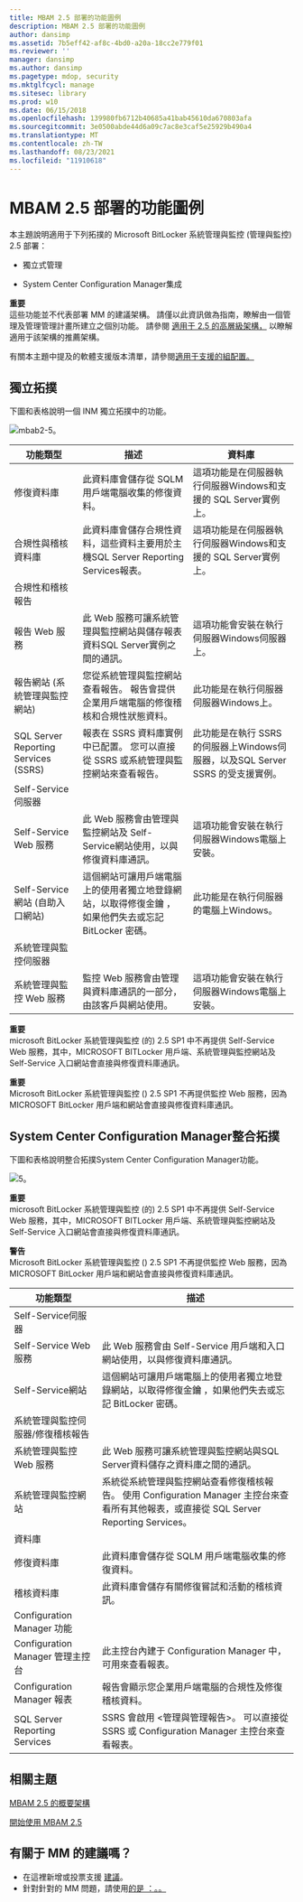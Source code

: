 ```yaml
---
title: MBAM 2.5 部署的功能圖例
description: MBAM 2.5 部署的功能圖例
author: dansimp
ms.assetid: 7b5eff42-af8c-4bd0-a20a-18cc2e779f01
ms.reviewer: ''
manager: dansimp
ms.author: dansimp
ms.pagetype: mdop, security
ms.mktglfcycl: manage
ms.sitesec: library
ms.prod: w10
ms.date: 06/15/2018
ms.openlocfilehash: 139980fb6712b40685a41bab45610da670803afa
ms.sourcegitcommit: 3e0500abde44d6a09c7ac8e3caf5e25929b490a4
ms.translationtype: MT
ms.contentlocale: zh-TW
ms.lasthandoff: 08/23/2021
ms.locfileid: "11910618"
---
```

# <a name="illustrated-features-of-an-mbam-25-deployment"></a>MBAM 2.5 部署的功能圖例


本主題說明適用于下列拓撲的 Microsoft BitLocker 系統管理與監控 (管理與監控) 2.5 部署：

-   獨立式管理

-   System Center Configuration Manager集成

**重要**  
這些功能並不代表部署 MM 的建議架構。 請僅以此資訊做為指南，瞭解由一個管理及管理管理計畫所建立之個別功能。 請參閱 [適用于 2.5 的高層級架構，](high-level-architecture-for-mbam-25.md) 以瞭解適用于該架構的推薦架構。



有關本主題中提及的軟體支援版本清單，請參閱[適用于支援的組配置。](mbam-25-supported-configurations.md)

## <a name="mbam-stand-alone-topology"></a><a href="" id="bkmk-standalone"></a> 獨立拓撲


下圖和表格說明一個 INM 獨立拓撲中的功能。

![mbab2\-5。](images/mbam2-5-standalonecomponents.png)

|功能類型|描述|資料庫|
|-|-|-|
|修復資料庫|此資料庫會儲存從 SQLM 用戶端電腦收集的修復資料。|這項功能是在伺服器執行伺服器Windows和支援的 SQL Server實例上。|
|合規性與稽核資料庫|此資料庫會儲存合規性資料，這些資料主要用於主機SQL Server Reporting Services報表。|這項功能是在伺服器執行伺服器Windows和支援的 SQL Server實例上。|
|合規性和稽核報告|||
|報告 Web 服務|此 Web 服務可讓系統管理與監控網站與儲存報表資料SQL Server實例之間的通訊。|這項功能會安裝在執行伺服器Windows伺服器上。|
|報告網站 (系統管理與監控網站) |您從系統管理與監控網站查看報告。 報告會提供企業用戶端電腦的修復稽核和合規性狀態資料。|此功能是在執行伺服器伺服器Windows上。|
|SQL Server Reporting Services (SSRS) |報表在 SSRS 資料庫實例中已配置。 您可以直接從 SSRS 或系統管理與監控網站來查看報告。|此功能是在執行 SSRS 的伺服器上Windows伺服器，以及SQL Server SSRS 的受支援實例。|
|Self-Service伺服器|||
|Self-Service Web 服務|此 Web 服務會由管理與監控網站及 Self-Service網站使用，以與修復資料庫通訊。|這項功能會安裝在執行伺服器Windows電腦上安裝。|
|Self-Service網站 (自助入口網站) |這個網站可讓用戶端電腦上的使用者獨立地登錄網站，以取得修復金鑰 ，如果他們失去或忘記 BitLocker 密碼。|此功能是在執行伺服器的電腦上Windows。|
|系統管理與監控伺服器|||
|系統管理與監控 Web 服務|監控 Web 服務會由管理與資料庫通訊的一部分，由該客戶與網站使用。|這項功能會安裝在執行伺服器Windows電腦上安裝。|

**重要**  
microsoft BitLocker 系統管理與監控 (的) 2.5 SP1 中不再提供 Self-Service Web 服務，其中，MICROSOFT BITLocker 用戶端、系統管理與監控網站及 Self-Service 入口網站會直接與修復資料庫通訊。

**重要**  
Microsoft BitLocker 系統管理與監控 () 2.5 SP1 不再提供監控 Web 服務，因為 MICROSOFT BitLocker 用戶端和網站會直接與修復資料庫通訊。


## <a name="system-center-configuration-manager-integration-topology"></a><a href="" id="bkmk-cmintegrated"></a>System Center Configuration Manager整合拓撲

下圖和表格說明整合拓撲System Center Configuration Manager功能。

![5。](images/mbam2-5-cmcomponents.png)

**重要**  
microsoft BitLocker 系統管理與監控 (的) 2.5 SP1 中不再提供 Self-Service Web 服務，其中，MICROSOFT BITLocker 用戶端、系統管理與監控網站及 Self-Service 入口網站會直接與修復資料庫通訊。

**警告**  
Microsoft BitLocker 系統管理與監控 () 2.5 SP1 不再提供監控 Web 服務，因為 MICROSOFT BitLocker 用戶端和網站會直接與修復資料庫通訊。


|                        功能類型                        |                                                                                                    描述                                                                                                    |
|------------------------------------------------------------|-------------------------------------------------------------------------------------------------------------------------------------------------------------------------------------------------------------------|
|                    Self-Service伺服器                     |                                                                                                                                                                                                                   |
|                  Self-Service Web 服務                  |                                                 此 Web 服務會由 Self-Service 用戶端和入口網站使用，以與修復資料庫通訊。                                                  |
|                    Self-Service網站                    |                          這個網站可讓用戶端電腦上的使用者獨立地登錄網站，以取得修復金鑰 ，如果他們失去或忘記 BitLocker 密碼。                          |
| 系統管理與監控伺服器/修復稽核報告 |                                                                                                                                                                                                                   |
|         系統管理與監控 Web 服務          |                               此 Web 服務可讓系統管理與監控網站與SQL Server資料儲存之資料庫之間的通訊。                               |
|           系統管理與監控網站            | 系統從系統管理與監控網站查看修復稽核報告。 使用 Configuration Manager 主控台來查看所有其他報表，或直接從 SQL Server Reporting Services。 |
|                         資料庫                          |                                                                                                                                                                                                                   |
|                     修復資料庫                      |                                                                 此資料庫會儲存從 SQLM 用戶端電腦收集的修復資料。                                                                  |
|                       稽核資料庫                       |                                                                   此資料庫會儲存有關修復嘗試和活動的稽核資訊。                                                                    |
|               Configuration Manager 功能               |                                                                                                                                                                                                                   |
|          Configuration Manager 管理主控台          |                                                                   此主控台內建于 Configuration Manager 中，可用來查看報表。                                                                   |
|               Configuration Manager 報表                |                                                             報告會顯示您企業用戶端電腦的合規性及修復稽核資料。                                                              |
|               SQL Server Reporting Services                |                                                SSRS 會啟用 <管理與管理報告>。 可以直接從 SSRS 或 Configuration Manager 主控台來查看報表。                                                 |

## <a name="related-topics"></a>相關主題

[MBAM 2.5 的概要架構](high-level-architecture-for-mbam-25.md)

[開始使用 MBAM 2.5](getting-started-with-mbam-25.md)

## <a name="got-a-suggestion-for-mbam"></a>有關于 MM 的建議嗎？
- 在這裡新增或投票支援 [建議](http://mbam.uservoice.com/forums/268571-microsoft-bitlocker-administration-and-monitoring)。 
- 針對針對的 MM 問題，請使用[的是 ：。。](https://social.technet.microsoft.com/Forums/home?forum=mdopmbam)




